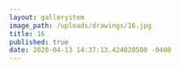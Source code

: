 ```yaml
---
layout: galleryitem
image_path: /uploads/drawings/16.jpg
title: 16 
published: true
date: 2020-04-13 14:37:13.424020500 -0400
---
```


